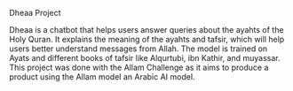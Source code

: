 Dheaa Project

Dheaa is a chatbot that helps users answer queries about the ayahts of the Holy Quran. It explains the meaning of the ayahts and tafsir, which will help users better understand messages from Allah. The model is trained on Ayats and different books of tafsir like Alqurtubi, ibn Kathir, and muyassar. This project was done with the Allam Challenge as it aims to produce a product using the Allam model an Arabic AI model.

